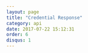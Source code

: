 ```yaml
---
layout: page
title: "Credential Response"
category: api
date: 2017-07-22 15:12:31
order: 6
disqus: 1
---
```



